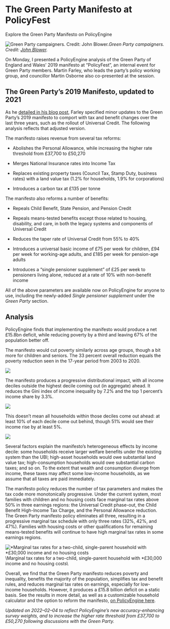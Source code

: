 # The Green Party Manifesto at PolicyFest

Explore the Green Party Manifesto on PolicyEngine

![Green Party campaigners. Credit: [John Blower](https://www.flickr.com/photos/10332960@N03/49090026921/in/photostream/).](https://cdn-images-1.medium.com/max/4096/1*twyGvV3aJeT_RXU5Zg-bIw.jpeg)_Green Party campaigners. Credit: [John Blower](https://www.flickr.com/photos/10332960@N03/49090026921/in/photostream/)._

On Monday, I presented a PolicyEngine analysis of the Green Party of England and Wales’ 2019 manifesto at “PolicyFest”, an internal event for Green Party members. Martin Farley, who leads the party’s policy working group, and councillor Martin Osborne also co-presented at the session.

## The Green Party’s 2019 Manifesto, updated to 2021

As he [detailed in his blog post](https://martin-farley.medium.com/poverty-buster-the-impact-of-the-2019-green-party-manifesto-on-household-incomes-and-equality-9663c39b783b), Farley specified minor updates to the Green Party’s 2019 manifesto to comport with tax and benefit changes over the last three years, such as the rollout of Universal Credit. The following analysis reflects that adjusted version.

The manifesto raises revenue from several tax reforms:

- Abolishes the Personal Allowance, while increasing the higher rate threshold from £37,700 to £50,270

- Merges National Insurance rates into Income Tax

- Replaces existing property taxes (Council Tax, Stamp Duty, business rates) with a land value tax (1.2% for households, 1.9% for corporations)

- Introduces a carbon tax at £135 per tonne

The manifesto also reforms a number of benefits:

- Repeals Child Benefit, State Pension, and Pension Credit

- Repeals means-tested benefits except those related to housing, disability, and care, in both the legacy systems and components of Universal Credit

- Reduces the taper rate of Universal Credit from 55% to 40%

- Introduces a universal basic income of £75 per week for children, £94 per week for working-age adults, and £185 per week for pension-age adults

- Introduces a “single pensioner supplement” of £25 per week to pensioners living alone, reduced at a rate of 10% with non-benefit income

All of the above parameters are available now on PolicyEngine for anyone to use, including the newly-added _Single pensioner supplement_ under the _Green Party_ section.

## Analysis

PolicyEngine finds that implementing the manifesto would produce a net £15.8bn deficit, while reducing poverty by a third and leaving 67% of the population better off.

The manifesto would cut poverty similarly across age groups, though a bit more for children and seniors. The 33 percent overall reduction equals the poverty reduction seen in the 17-year period from 2003 to 2020.

![](https://cdn-images-1.medium.com/max/4656/1*XKN6nZgw8EbNyGaSoIlweg.png)

The manifesto produces a progressive distributional impact, with all income deciles outside the highest decile coming out (in aggregate) ahead. It reduces the Gini index of income inequality by 7.2% and the top 1 percent’s income share by 3.3%.

![](https://cdn-images-1.medium.com/max/4672/1*SGgumrN-B-ki1IpIHHzUfA.png)

This doesn’t mean all households within those deciles come out ahead: at least 10% of each decile come out behind, though 51% would see their income rise by at least 5%.

![](https://cdn-images-1.medium.com/max/4948/1*2hCtxWkRplhDWE5t5Eop7w.png)

Several factors explain the manifesto’s heterogeneous effects by income decile: some households receive larger welfare benefits under the existing system than the UBI; high-asset households would owe substantial land value tax; high-consumption households would owe substantial carbon taxes; and so on. To the extent that wealth and consumption diverge from income, these taxes may affect some low-income households, as we assume that all taxes are paid immediately.

The manifesto policy reduces the number of tax parameters and makes the tax code more monotonically progressive. Under the current system, most families with children and no housing costs face marginal tax rates above 50% in three earnings regions: the Universal Credit phase-out, the Child Benefit High-Income Tax Charge, and the Personal Allowance reduction. The Green Party manifesto policy eliminates all three, resulting in a progressive marginal tax schedule with only three rates (32%, 42%, and 47%). Families with housing costs or other qualifications for remaining means-tested benefits will continue to have high marginal tax rates in some earnings regions.

![*Marginal tax rates for a two-child, single-parent household with *£30,000 income and no housing costs](https://cdn-images-1.medium.com/max/3704/1*fDQGsO2DuAFM-cZvtutCSg.png)\Marginal tax rates for a two-child, single-parent household with \*£30,000 income and no housing costs\

Overall, we find that the Green Party manifesto reduces poverty and inequality, benefits the majority of the population, simplifies tax and benefit rules, and reduces marginal tax rates on earnings, especially for low-income households. However, it produces a £15.8 billion deficit on a static basis. See the results in more detail, as well as a customizable household calculator and the option to reform the manifesto, [on PolicyEngine here](https://policyengine.org/uk/population-impact/green-party/manifesto-2019).

_Updated on 2022–02–04 to reflect PolicyEngine’s new accuracy-enhancing survey weights, and to increase the higher rate threshold from £37,700 to £50,270 following discussions with the Green Party._
